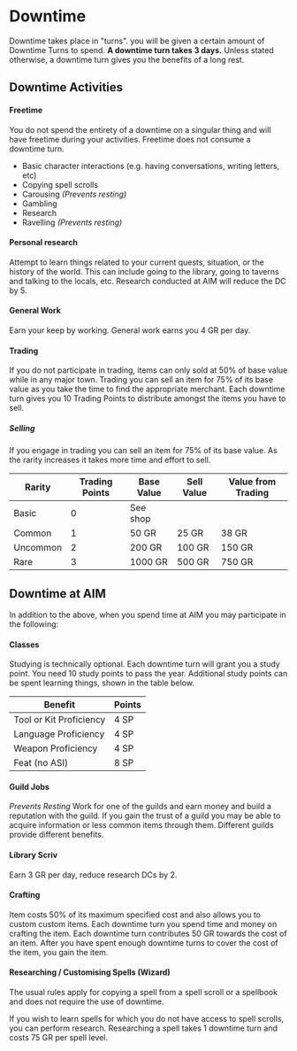 # Downtime 
Downtime takes place in "turns". you will be given a certain amount of Downtime Turns to spend. **A downtime turn takes 3 days.** Unless stated otherwise, a downtime turn gives you the benefits of a long rest.

## Downtime Activities
#### Freetime
You do not spend the entirety of a downtime on a singular thing and will have freetime during your activities. Freetime does not consume a downtime turn.
- Basic character interactions (e.g. having conversations, writing letters, etc)
- Copying spell scrolls
- Carousing *(Prevents resting)*
- Gambling
- Research 
- Ravelling *(Prevents resting)*
#### Personal research
Attempt to learn things related to your current quests, situation, or the history of the world. This can include going to the library, going to taverns and talking to the locals, etc. Research conducted at AIM will reduce the DC by 5.
#### General Work
Earn your keep by working. General work earns you 4 GR per day.
#### Trading
If you do not participate in trading, items can only sold at 50% of base value while in any major town. Trading you can sell an item for 75% of its base value as you take the time to find the appropriate merchant. Each downtime turn gives you 10 Trading Points to distribute amongst the items you have to sell. 
##### Selling
If you engage in trading you can sell an item for 75% of its base value. As the rarity increases it takes more time and effort to sell.

| Rarity   | Trading Points | Base Value | Sell Value | Value from Trading |
| -------- | -------------- | ---------- | ---------- | ------------------ |
| Basic    | 0              | See shop   |            |                    |
| Common   | 1              | 50 GR      | 25 GR      | 38 GR              |
| Uncommon | 2              | 200 GR     | 100 GR     | 150 GR             |
| Rare     | 3              | 1000 GR    | 500 GR     | 750 GR             |

## Downtime at AIM
In addition to the above, when you spend time at AIM you may participate in the following:
#### Classes
Studying is technically optional. Each downtime turn will grant you a study point. You need 10 study points to pass the year. Additional study points can be spent learning things, shown in the table below.

| Benefit                 | Points |
| ----------------------- | ------ |
| Tool or Kit Proficiency | 4 SP   |
| Language Proficiency    | 4 SP   |
| Weapon Proficiency      | 4 SP   |
| Feat (no ASI)           | 8 SP   |
#### Guild Jobs
*Prevents Resting*
Work for one of the guilds and earn money and build a reputation with the guild. If you gain the trust of a guild you may be able to acquire information or less common items through them. Different guilds provide different benefits.
#### Library Scriv
Earn 3 GR per day, reduce research DCs by 2.
#### Crafting
Item costs 50% of its maximum specified cost and also allows you to custom custom items. Each downtime turn you spend time and money on crafting the item. Each downtime turn contributes 50 GR towards the cost of an item. After you have spent enough downtime turns to cover the cost of the item, you gain the item.
#### Researching / Customising Spells (Wizard)
The usual rules apply for copying a spell from a spell scroll or a spellbook and does not require the use of downtime. 

If you wish to learn spells for which you do not have access to spell scrolls, you can perform research. Researching a spell takes 1 downtime turn and costs 75 GR per spell level.